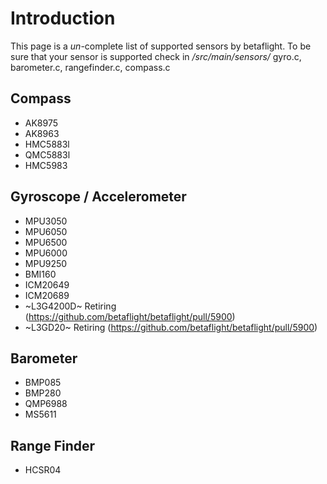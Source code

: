# Introduction

This page is a _un_-complete list of supported sensors by betaflight. To be sure that your sensor is supported check in _/src/main/sensors/_ gyro.c, barometer.c, rangefinder.c, compass.c 

## Compass
* AK8975
* AK8963
* HMC5883l
* QMC5883l
* HMC5983

## Gyroscope / Accelerometer
* MPU3050
* MPU6050
* MPU6500
* MPU6000
* MPU9250
* BMI160
* ICM20649
* ICM20689
* ~L3G4200D~ Retiring (https://github.com/betaflight/betaflight/pull/5900)
* ~L3GD20~ Retiring (https://github.com/betaflight/betaflight/pull/5900)


## Barometer
* BMP085
* BMP280
* QMP6988
* MS5611


## Range Finder
* HCSR04